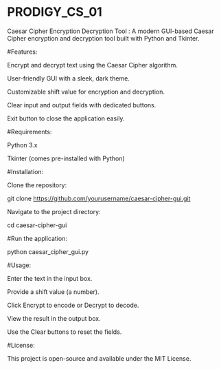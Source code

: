 # PRODIGY_CS_01
Caesar Cipher Encryption Decryption Tool : A modern GUI-based Caesar Cipher encryption and decryption tool built with Python and Tkinter.



#Features:

Encrypt and decrypt text using the Caesar Cipher algorithm.

User-friendly GUI with a sleek, dark theme.

Customizable shift value for encryption and decryption.

Clear input and output fields with dedicated buttons.

Exit button to close the application easily.



#Requirements:

Python 3.x

Tkinter (comes pre-installed with Python)



#Installation:

Clone the repository:

git clone https://github.com/yourusername/caesar-cipher-gui.git

Navigate to the project directory:

cd caesar-cipher-gui



#Run the application:

python caesar_cipher_gui.py

#Usage:

Enter the text in the input box.

Provide a shift value (a number).

Click Encrypt to encode or Decrypt to decode.

View the result in the output box.

Use the Clear buttons to reset the fields.



#License:

This project is open-source and available under the MIT License.

